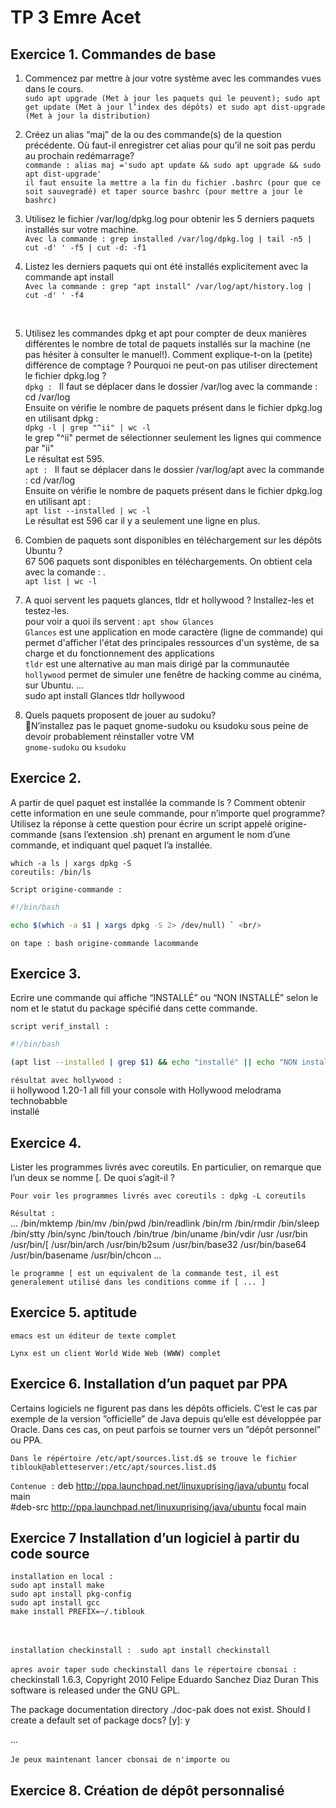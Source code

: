 # TP 3 Emre Acet
## Exercice 1. Commandes de base


1. Commencez par mettre à jour votre système avec les commandes vues dans le cours.  <br/> 
`sudo apt upgrade (Met à jour les paquets qui le peuvent); sudo apt get update (Met à jour l’index des dépôts) et sudo apt dist-upgrade (Met à jour la distribution)`

2. Créez un alias “maj” de la ou des commande(s) de la question précédente. Où faut-il enregistrer cet alias pour qu’il ne soit pas perdu au prochain redémarrage? <br/> 
`commande : alias maj ='sudo apt update && sudo apt upgrade && sudo apt dist-upgrade'` <br/> 
 `il faut ensuite la mettre a la fin du fichier .bashrc (pour que ce soit sauvegradé) et taper source bashrc (pour mettre a jour le bashrc) `

3. Utilisez le fichier /var/log/dpkg.log pour obtenir les 5 derniers paquets installés sur votre machine.<br/> 
`Avec la commande : grep installed /var/log/dpkg.log | tail -n5 | cut -d' ' -f5 | cut -d: -f1` <br/> 

4. Listez les derniers paquets qui ont été installés explicitement avec la commande apt install <br/> 
`Avec la commande : grep "apt install" /var/log/apt/history.log | cut -d' ' -f4` 
 <br/> 


5. Utilisez les commandes dpkg et apt pour compter de deux manières différentes le nombre de total de
paquets installés sur la machine (ne pas hésiter à consulter le manuel!). Comment explique-t-on la
(petite) différence de comptage ? Pourquoi ne peut-on pas utiliser directement le fichier dpkg.log ?  <br/> 
`dpkg : ` Il faut se déplacer dans le dossier /var/log avec la commande :
cd /var/log  <br/> 
Ensuite on vérifie le nombre de paquets présent dans le fichier dpkg.log en utilisant dpkg : <br/> 
`dpkg -l | grep "^ii" | wc -l`  <br/> 
le grep "^ii" permet de sélectionner seulement les lignes qui commence par "ii"  <br/> 
Le résultat est 595.  <br/> 
`apt : ` Il faut se déplacer dans le dossier /var/log/apt avec la commande :
cd /var/log  <br/> 
Ensuite on vérifie le nombre de paquets présent dans le fichier dpkg.log en utilisant apt :  <br/> 
`apt list --installed | wc -l`   <br/> 
Le résultat est 596 car il y a seulement une ligne en plus.  <br/> 


6. Combien de paquets sont disponibles en téléchargement sur les dépôts Ubuntu ? <br/> 
67 506 paquets sont disponibles en téléchargements. On obtient cela avec la comande : . <br/> 
`apt list | wc -l` <br/> 

7. A quoi servent les paquets glances, tldr et hollywood ? Installez-les et testez-les.  <br/> 
pour voir a quoi ils servent : `apt show Glances`  <br/> 
`Glances` est une application en mode caractère (ligne de commande) qui permet d'afficher l'état des principales ressources d'un système, de sa charge et du fonctionnement des applications <br/> 
`tldr` est une alternative au man mais dirigé par la communautée<br/> 
`hollywood` permet de simuler une fenêtre de hacking comme au cinéma, sur Ubuntu. ...  <br/> 
sudo apt install Glances tldr hollywood 
 
8. Quels paquets proposent de jouer au sudoku? <br/> 
N’installez pas le paquet gnome-sudoku ou ksudoku sous peine de devoir probablement réinstaller
votre VM  <br/> 
`gnome-sudoku` ou `ksudoku`

## Exercice 2.
A partir de quel paquet est installée la commande ls ? Comment obtenir cette information en une
seule commande, pour n’importe quel programme? Utilisez la réponse à cette question pour écrire un
script appelé origine-commande (sans l’extension .sh) prenant en argument le nom d’une commande, et
indiquant quel paquet l’a installée. <br/> 

`which -a ls | xargs dpkg -S` <br/> 
`coreutils: /bin/ls ` <br/>

`Script origine-commande :` <br/> 
``` bash
#!/bin/bash 

echo $(which -a $1 | xargs dpkg -S 2> /dev/null) ` <br/>
```

`on tape : bash origine-commande lacommande` <br/>


## Exercice 3.
Ecrire une commande qui affiche “INSTALLÉ” ou “NON INSTALLÉ” selon le nom et le statut du package
spécifié dans cette commande. <br>

`script verif_install : ` <br>
``` bash
#!/bin/bash

(apt list --installed | grep $1) && echo "installé" || echo "NON installé"
``` 

`résultat avec hollywood : `<br>
ii  hollywood      1.20-1       all          fill your console with Hollywood melodrama technobabble <br>
installé <br>


## Exercice 4.
Lister les programmes livrés avec coreutils. En particulier, on remarque que l’un deux se nomme [. De
quoi s’agit-il ?

`Pour voir les programmes livrés avec coreutils : dpkg -L coreutils `<br>

`Résultat :` <br>
...
/bin/mktemp
/bin/mv
/bin/pwd
/bin/readlink
/bin/rm
/bin/rmdir
/bin/sleep
/bin/stty
/bin/sync
/bin/touch
/bin/true
/bin/uname
/bin/vdir
/usr
/usr/bin
/usr/bin/[
/usr/bin/arch
/usr/bin/b2sum
/usr/bin/base32
/usr/bin/base64
/usr/bin/basename
/usr/bin/chcon
...

`le programme [ est un equivalent de la commande test, il est generalement utilisé dans les conditions comme if [ ... ]`

## Exercice 5. aptitude

`emacs est un éditeur de texte complet`

`Lynx est un client World Wide Web (WWW) complet`

## Exercice 6. Installation d’un paquet par PPA

Certains logiciels ne figurent pas dans les dépôts officiels. C’est le cas par exemple de la version ”officielle”
de Java depuis qu’elle est développée par Oracle. Dans ces cas, on peut parfois se tourner vers un ”dépôt
personnel” ou PPA.

`Dans le répértoire /etc/apt/sources.list.d$ se trouve le fichier tiblouk@abletteserver:/etc/apt/sources.list.d$` <br>

`Contenue :` deb http://ppa.launchpad.net/linuxuprising/java/ubuntu focal main <br>
#deb-src http://ppa.launchpad.net/linuxuprising/java/ubuntu focal main

## Exercice 7 Installation d’un logiciel à partir du code source

`installation en local :` <br>
`sudo apt install make`<br>
`sudo apt install pkg-config` <br>
`sudo apt install gcc` <br>
`make install PREFIX=~/.tiblouk` <br> <br> <br>

`installation checkinstall :  sudo apt install checkinstall`
<br><br>
`apres avoir taper sudo checkinstall dans le répertoire cbonsai : ` <br>
checkinstall 1.6.3, Copyright 2010 Felipe Eduardo Sanchez Diaz Duran
           This software is released under the GNU GPL.


The package documentation directory ./doc-pak does not exist.
Should I create a default set of package docs?  [y]: y

...
<br><br>
`Je peux maintenant lancer cbonsai de n'importe ou`


## Exercice 8. Création de dépôt personnalisé

